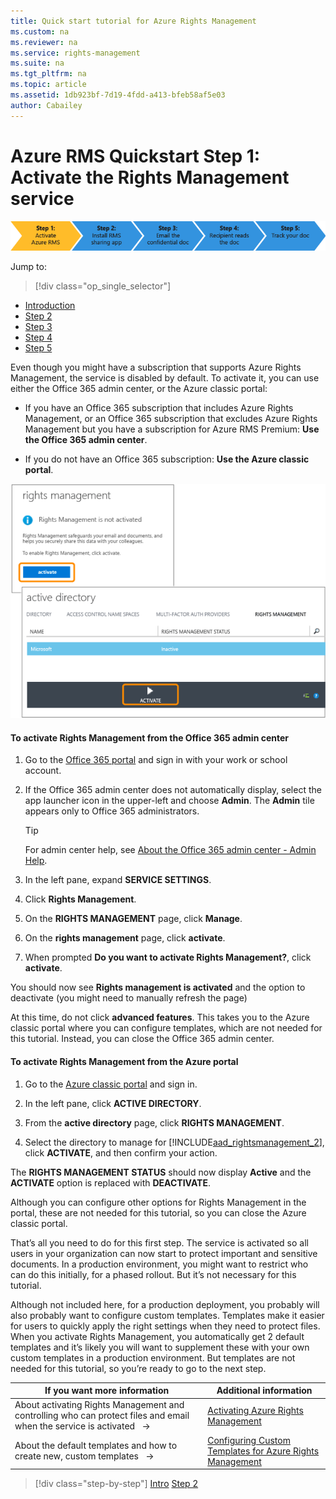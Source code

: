 ```yaml
---
title: Quick start tutorial for Azure Rights Management
ms.custom: na
ms.reviewer: na
ms.service: rights-management
ms.suite: na
ms.tgt_pltfrm: na
ms.topic: article
ms.assetid: 1db923bf-7d19-4fdd-a413-bfeb58af5e03
author: Cabailey
---
```


# Azure RMS Quickstart Step 1: Activate the Rights Management service

![](../media/AzRMS_QuickStartSteps1.PNG)

Jump to: 
> [!div class="op_single_selector"]
- [Introduction](rms-quickstart-intro.md)
- [Step 2](rms-quickstart-step2.md)
- [Step 3](rms-quickstart-step3.md)
- [Step 4](rms-quickstart-step4.md)
- [Step 5](rms-quickstart-step5.md)


Even though you might have a subscription that supports Azure Rights Management, the service is disabled by default. To activate it, you can use either the Office 365 admin center, or the Azure classic portal:

-   If you have an Office 365 subscription that includes Azure Rights Management, or an Office 365 subscription that excludes Azure Rights Management but you have a subscription for Azure RMS Premium: **Use the Office 365 admin center**.

-   If you do not have an Office 365 subscription: **Use the Azure classic portal**.

![](../media/AzRMS_Tutorial_1_Screenshots.png)

#### To activate Rights Management from the Office 365 admin center

1.  Go to the [Office 365 portal](https://portal.office.com/) and sign in with your work or school account.

2.  If the Office 365 admin center does not automatically display, select the app launcher icon in the upper-left and choose **Admin**. The **Admin** tile appears only to Office 365 administrators.

    > [!TIP]
    > For admin center help, see [About the Office 365 admin center - Admin Help](https://support.office.com/article/About-the-Office-365-admin-center-Admin-Help-58537702-d421-4d02-8141-e128e3703547).

3.  In the left pane, expand **SERVICE SETTINGS**.

4.  Click **Rights Management**.

5.  On the **RIGHTS MANAGEMENT** page, click **Manage**.

6.  On the **rights management** page, click **activate**.

7.  When prompted **Do you want to activate Rights Management?**, click **activate**.

You should now see **Rights management is activated** and the option to deactivate (you might need to manually refresh the page)

At this time, do not click **advanced features**. This takes you to the Azure classic portal where you can configure templates, which are not needed for this tutorial. Instead, you can close the Office 365 admin center.

#### To activate Rights Management from the Azure portal

1.  Go to the [Azure classic portal](http://go.microsoft.com/fwlink/p/?LinkID=275081) and sign in.

2.  In the left pane, click **ACTIVE DIRECTORY**.

3.  From the **active directory** page, click **RIGHTS MANAGEMENT**.

4.  Select the directory to manage for [!INCLUDE[aad_rightsmanagement_2](../includes/aad_rightsmanagement_2_md.md)], click **ACTIVATE**, and then confirm your action.

The **RIGHTS MANAGEMENT STATUS** should now display **Active** and the **ACTIVATE** option is replaced with **DEACTIVATE**.

Although you can configure other options for Rights Management in the portal, these are not needed for this tutorial, so you can close the Azure classic portal.

That’s all you need to do for this first step. The service is activated so all users in your organization can now start to protect important and sensitive documents. In a production environment, you might want to restrict who can do this initially, for a phased rollout. But it’s not necessary for this tutorial.

Although not included here, for a production deployment, you probably will also probably want to configure custom templates. Templates make it easier for users to quickly apply the right settings when they need to protect files. When you activate Rights Management, you automatically get 2 default templates and it’s likely you will want to supplement these with your own custom templates in a production environment. But templates are not needed for this tutorial, so you’re ready to go to the next step.

|If you want more information|Additional information|
|--------------------------------|--------------------------|
|About activating Rights Management and controlling who can protect files and email when the service is activated   →|[Activating Azure Rights Management](activating-azure-rights-management.md)|
|About the default templates and how to create new, custom templates   →|[Configuring Custom Templates for Azure Rights Management](configuring-custom-templates-for-azure-rights-management.md)|

>[!div class="step-by-step"]
[Intro](rms-quickstart-intro.md)
[Step 2](rms-quickstart-step1.md)